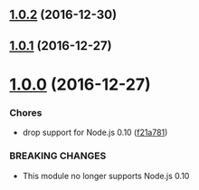 <a name="1.0.2"></a>
## [1.0.2](https://github.com/halkeye/hubot-phrases/compare/v1.0.1...v1.0.2) (2016-12-30)



<a name="1.0.1"></a>
## [1.0.1](https://github.com/halkeye/hubot-phrases/compare/v1.0.0...v1.0.1) (2016-12-27)



<a name="1.0.0"></a>
# [1.0.0](https://github.com/halkeye/hubot-phrases/compare/f21a781...v1.0.0) (2016-12-27)


### Chores

* drop support for Node.js 0.10 ([f21a781](https://github.com/halkeye/hubot-phrases/commit/f21a781))


### BREAKING CHANGES

* This module no longer supports Node.js 0.10



